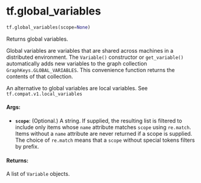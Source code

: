 <div itemscope itemtype="http://developers.google.com/ReferenceObject">
<meta itemprop="name" content="tf.global_variables" />
<meta itemprop="path" content="Stable" />
</div>

# tf.global_variables

``` python
tf.global_variables(scope=None)
```

Returns global variables.

Global variables are variables that are shared across machines in a
distributed environment. The `Variable()` constructor or `get_variable()`
automatically adds new variables to the graph collection
`GraphKeys.GLOBAL_VARIABLES`.
This convenience function returns the contents of that collection.

An alternative to global variables are local variables. See
`tf.compat.v1.local_variables`

#### Args:

* <b>`scope`</b>: (Optional.) A string. If supplied, the resulting list is filtered to
    include only items whose `name` attribute matches `scope` using
    `re.match`. Items without a `name` attribute are never returned if a scope
    is supplied. The choice of `re.match` means that a `scope` without special
    tokens filters by prefix.


#### Returns:

A list of `Variable` objects.
